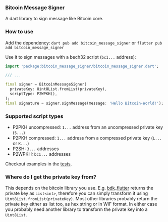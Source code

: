 ### Bitcoin Message Signer

A dart library to sign message like Bitcoin core.


### How to use

Add the dependency: `dart pub add bitcoin_message_signer` or `flutter pub add bitcoin_message_signer`


Use it to sign messages with a bech32 script (`bc1...` address):
```dart
import 'package:bitcoin_message_signer/bitcoin_message_signer.dart';

/// ...

final signer = BitcoinMessageSigner(
  privateKey: Uint8List.fromList(privateKey),
  scriptType: P2WPKH(),
);
final signature = signer.signMessage(message: 'Hello Bitcoin-World!');
```


### Supported script types

* P2PKH uncompressed: `1...` address from an uncompressed private key (`5...`)
* P2PKH compressed: `1...` address from a compressed private key (`L...` or `K...`)
* P2SH: `3...` addresses
* P2WPKH: `bc1...` addresses

Checkout examples in the [tests](test/bitcoin_message_signer_test.dart).


### Where do I get the private key from?

This depends on the bitcoin library you use. E.g. [bdk_flutter](https://pub.dev/packages/bdk_flutter) returns the private key as `List<int>`, therefore you can simply transform it using `Uint8List.fromList(privateKey)`. Most other libraries probably return the private key either as list too, as hex string or in WIF format. In either case you probably need another library to transform the private key into a `Uint8List`.
